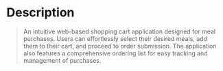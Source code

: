 # Description

> An intuitive web-based shopping cart application designed for meal purchases. Users can effortlessly select their desired meals, add them to their cart, and proceed to order submission. The application also features a comprehensive ordering list for easy tracking and management of purchases.

